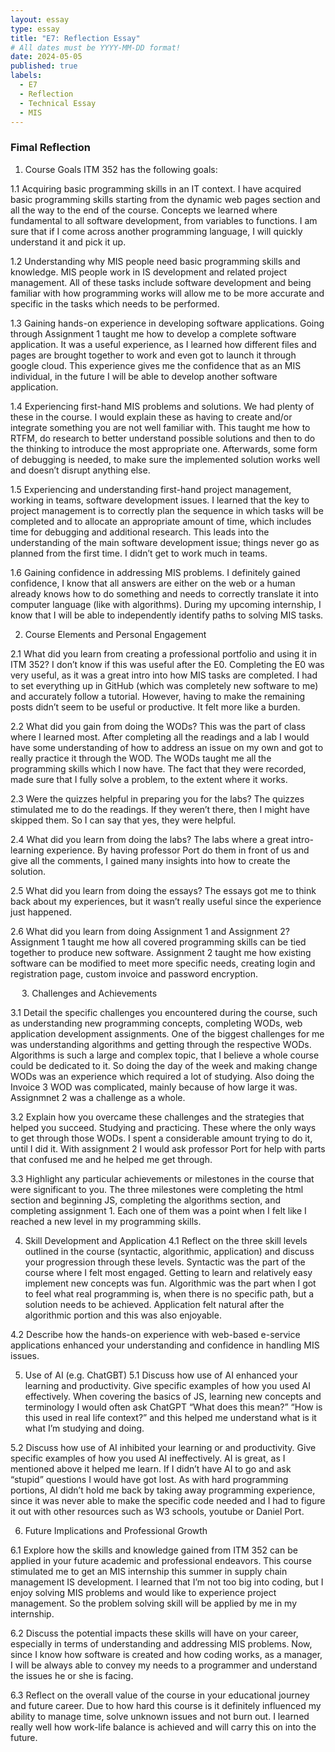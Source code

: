 ```yaml
---
layout: essay
type: essay
title: "E7: Reflection Essay"
# All dates must be YYYY-MM-DD format!
date: 2024-05-05
published: true
labels:
  - E7
  - Reflection
  - Technical Essay
  - MIS 
---
```

### Fimal Reflection

1.	Course Goals ITM 352 has the following goals:

1.1	Acquiring basic programming skills in an IT context. I have acquired basic programming skills starting from the dynamic web pages section and all the way to the end of the course. Concepts we learned where fundamental to all software development, from variables to functions. I am sure that if I come across another programming language, I will quickly understand it and pick it up.

1.2	Understanding why MIS people need basic programming skills and knowledge. MIS people work in IS development and related project management. All of these tasks include software development and being familiar with how programming works will allow me to be more accurate and specific in the tasks which needs to be performed.

1.3	Gaining hands-on experience in developing software applications. Going through Assignment 1 taught me how to develop a complete software application. It was a useful experience, as I learned how different files and pages are brought together to work and even got to launch it through google cloud. This experience gives me the confidence that as an MIS individual, in the future I will be able to develop another software application.

1.4	Experiencing first-hand MIS problems and solutions. We had plenty of these in the course. I would explain these as having to create and/or integrate something you are not well familiar with. This taught me how to RTFM, do research to better understand possible solutions and then to do the thinking to introduce the most appropriate one. Afterwards, some form of debugging is needed, to make sure the implemented solution works well and doesn’t disrupt anything else.

1.5	Experiencing and understanding first-hand project management, working in teams, software development issues. I learned that the key to project management is to correctly plan the sequence in which tasks will be completed and to allocate an appropriate amount of time, which includes time for debugging and additional research. This leads into the understanding of the main software development issue; things never go as planned from the first time. I didn’t get to work much in teams.

1.6	Gaining confidence in addressing MIS problems. I definitely gained confidence, I know that all answers are either on the web or a human already knows how to do something and needs to correctly translate it into computer language (like with algorithms). During my upcoming internship, I know that I will be able to independently identify paths to solving MIS tasks.



2.	Course Elements and Personal Engagement

2.1	What did you learn from creating a professional portfolio and using it in ITM 352? I don’t know if this was useful after the E0. Completing the E0 was very useful, as it was a great intro into how MIS tasks are completed. I had to set everything up in GitHub (which was completely new software to me) and accurately follow a tutorial. However, having to make the remaining posts didn’t seem to be useful or productive. It felt more like a burden.

2.2	What did you gain from doing the WODs?
This was the part of class where I learned most. After completing all the readings and a lab I would have some understanding of how to address an issue on my own and got to really practice it through the WOD. The WODs taught me all the programming skills which I now have. The fact that they were recorded, made sure that I fully solve a problem, to the extent where it works.

2.3	Were the quizzes helpful in preparing you for the labs?
The quizzes stimulated me to do the readings. If they weren’t there, then I might have skipped them. So I can say that yes, they were helpful.

2.4	What did you learn from doing the labs?
The labs where a great intro-learning experience. By having professor Port do them in front of us and give all the comments, I gained many insights into how to create the solution. 

2.5	What did you learn from doing the essays?
The essays got me to think back about my experiences, but it wasn’t really useful since the experience just happened.

2.6	What did you learn from doing Assignment 1 and Assignment 2?
Assignment 1 taught me how all covered programming skills can be tied together to produce new software. Assignment 2 taught me how existing software can be modified to meet more specific needs, creating login and registration page, custom invoice and password encryption.

 
3.	Challenges and Achievements

3.1 Detail the specific challenges you encountered during the course, such as understanding new programming concepts, completing WODs, web application development assignments. One of the biggest challenges for me was understanding algorithms and getting through the respective WODs. Algorithms is such a large and complex topic, that I believe a whole course could be dedicated to it. So doing the day of the week and making change WODs was an experience which required a lot of studying. Also doing the Invoice 3 WOD was complicated, mainly because of how large it was. Assignmnet 2 was a challenge as a whole. 


3.2 Explain how you overcame these challenges and the strategies that helped you succeed.
Studying and practicing. These where the only ways to get through those WODs. I spent a considerable amount trying to do it, until I did it. With assignment 2 I would ask professor Port for help with parts that confused me and he helped me get through.

3.3 Highlight any particular achievements or milestones in the course that were significant to you. The three milestones were completing the html section and beginning JS, completing the algorithms section, and completing assignment 1. Each one of them was a point when I felt like I reached a new level in my programming skills.

4.	Skill Development and Application
4.1 Reflect on the three skill levels outlined in the course (syntactic, algorithmic, application) and discuss your progression through these levels. Syntactic was the part of the course where I felt most engaged. Getting to learn and relatively easy implement new concepts was fun. Algorithmic was the part when I got to feel what real programming is, when there is no specific path, but a solution needs to be achieved. Application felt natural after the algorithmic portion and this was also enjoyable.

4.2 Describe how the hands-on experience with web-based e-service applications enhanced your understanding and confidence in handling MIS issues.

5.	Use of AI (e.g. ChatGBT)
5.1	Discuss how use of AI enhanced your learning and productivity. Give specific examples of how you used AI effectively. When covering the basics of JS, learning new concepts and terminology I would often ask ChatGPT “What does this mean?” “How is this used in real life context?” and this helped me understand what is it what I’m studying and doing.


5.2 Discuss how use of AI inhibited your learning or and productivity. Give specific examples of how you used AI ineffectively. AI is great, as I mentioned above it helped me learn. If I didn’t have AI to go and ask “stupid” questions I would have got lost. As with hard programming portions, AI didn’t hold me back by taking away programming experience, since it was never able to make the specific code needed and I had to figure it out with other resources such as W3 schools, youtube or Daniel Port.

6.	Future Implications and Professional Growth

6.1 Explore how the skills and knowledge gained from ITM 352 can be applied in your future academic and professional endeavors. This course stimulated me to get an MIS internship this summer in supply chain management IS development. I learned that I’m not too big into coding, but I enjoy solving MIS problems and would like to experience project management. So the problem solving skill will be applied by me in my internship.

6.2 Discuss the potential impacts these skills will have on your career, especially in terms of understanding and addressing MIS problems. Now, since I know how software is created and how coding works, as a manager, I will be always able to convey my needs to a programmer and understand the issues he or she is facing.

6.3 Reflect on the overall value of the course in your educational journey and future career. Due to how hard this course is it definitely influenced my ability to manage time, solve unknown issues and not burn out. I learned really well how work-life balance is achieved and will carry this on into the future.
